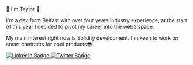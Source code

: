 
👋 I'm Taylor 👋

I'm a dev from Belfast with over four years industry experience, at the start of this year I decided to pivot my career into the web3 space.

My main interest right now is Solidity development. I'm keen to work on smart contracts for cool products😎

<div id="badges">
  <a href="https://www.linkedin.com/in/taylorferran/">
    <img src="https://img.shields.io/badge/LinkedIn-blue?style=for-the-badge&logo=linkedin&logoColor=white" alt="LinkedIn Badge"/>
  </a>
  <a href="https://twitter.com/taylor_web3">
    <img src="https://img.shields.io/badge/Twitter-blue?style=for-the-badge&logo=twitter&logoColor=white" alt="Twitter Badge"/>
  </a>
</div>

